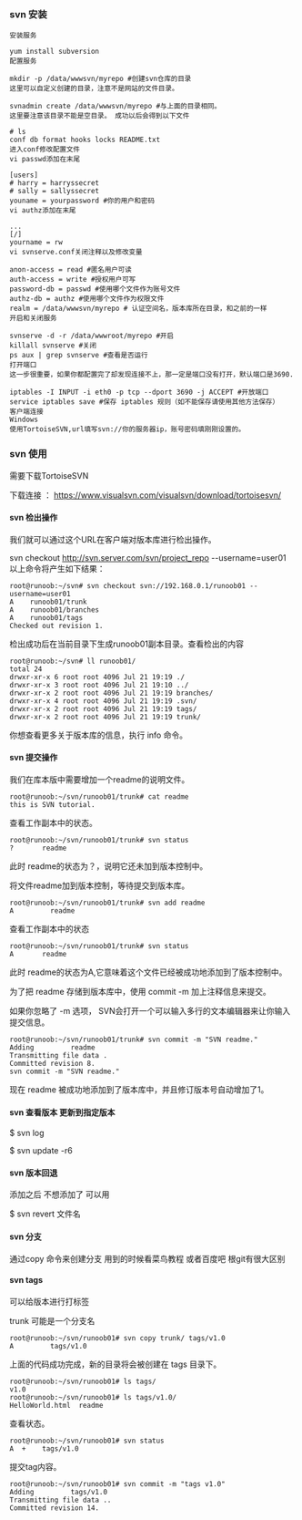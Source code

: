 

### **svn 安装**

```
安装服务

yum install subversion
配置服务

mkdir -p /data/wwwsvn/myrepo #创建svn仓库的目录
这里可以自定义创建的目录，注意不是网站的文件目录。

svnadmin create /data/wwwsvn/myrepo #与上面的目录相同。
这里要注意该目录不能是空目录。 成功以后会得到以下文件

# ls
conf db format hooks locks README.txt
进入conf修改配置文件
vi passwd添加在末尾

[users]
# harry = harryssecret
# sally = sallyssecret
youname = yourpassword #你的用户和密码
vi authz添加在末尾

...
[/]
yourname = rw
vi svnserve.conf关闭注释以及修改变量

anon-access = read #匿名用户可读
auth-access = write #授权用户可写
password-db = passwd #使用哪个文件作为账号文件
authz-db = authz #使用哪个文件作为权限文件
realm = /data/wwwsvn/myrepo # 认证空间名，版本库所在目录，和之前的一样
开启和关闭服务

svnserve -d -r /data/wwwroot/myrepo #开启
killall svnserve #关闭
ps aux | grep svnserve #查看是否运行
打开端口
这一步很重要，如果你都配置完了却发现连接不上，那一定是端口没有打开，默认端口是3690.

iptables -I INPUT -i eth0 -p tcp --dport 3690 -j ACCEPT #开放端口 
service iptables save #保存 iptables 规则（如不能保存请使用其他方法保存）
客户端连接
Windows
使用TortoiseSVN,url填写svn://你的服务器ip，账号密码填刚刚设置的。
```



### **svn 使用**

需要下载TortoiseSVN  



下载连接 ： https://www.visualsvn.com/visualsvn/download/tortoisesvn/



#### svn 检出操作

 

我们就可以通过这个URL在客户端对版本库进行检出操作。

  svn checkout http://svn.server.com/svn/project_repo --username=user01 以上命令将产生如下结果： 

```
root@runoob:~/svn# svn checkout svn://192.168.0.1/runoob01 --username=user01
A    runoob01/trunk
A    runoob01/branches
A    runoob01/tags
Checked out revision 1.
```

 

检出成功后在当前目录下生成runoob01副本目录。查看检出的内容

 

```
root@runoob:~/svn# ll runoob01/
total 24
drwxr-xr-x 6 root root 4096 Jul 21 19:19 ./
drwxr-xr-x 3 root root 4096 Jul 21 19:10 ../
drwxr-xr-x 2 root root 4096 Jul 21 19:19 branches/
drwxr-xr-x 4 root root 4096 Jul 21 19:19 .svn/
drwxr-xr-x 2 root root 4096 Jul 21 19:19 tags/
drwxr-xr-x 2 root root 4096 Jul 21 19:19 trunk/
```

 

你想查看更多关于版本库的信息，执行 info 命令。





#### svn  提交操作 

我们在库本版中需要增加一个readme的说明文件。

 

```
root@runoob:~/svn/runoob01/trunk# cat readme 
this is SVN tutorial.
```

 

查看工作副本中的状态。

 

```
root@runoob:~/svn/runoob01/trunk# svn status
?       readme
```

  

此时 readme的状态为？，说明它还未加到版本控制中。

  

将文件readme加到版本控制，等待提交到版本库。

 

```
root@runoob:~/svn/runoob01/trunk# svn add readme 
A         readme
```

 

查看工作副本中的状态

 

```
root@runoob:~/svn/runoob01/trunk# svn status     
A       readme
```

 

此时 readme的状态为A,它意味着这个文件已经被成功地添加到了版本控制中。

 

为了把 readme 存储到版本库中，使用 commit -m 加上注释信息来提交。 

如果你忽略了 -m 选项， SVN会打开一个可以输入多行的文本编辑器来让你输入提交信息。

 

```
root@runoob:~/svn/runoob01/trunk# svn commit -m "SVN readme."
Adding         readme
Transmitting file data .
Committed revision 8.
svn commit -m "SVN readme."
```

 

现在 readme 被成功地添加到了版本库中，并且修订版本号自动增加了1。



#### svn 查看版本 更新到指定版本 

$ svn log  

$ svn update -r6



#### svn 版本回退 

添加之后 不想添加了 可以用

$ svn revert 文件名



#### svn 分支 

通过copy 命令来创建分支 用到的时候看菜鸟教程 或者百度吧 根git有很大区别  





#### svn tags 

可以给版本进行打标签

trunk  可能是一个分支名

```
root@runoob:~/svn/runoob01# svn copy trunk/ tags/v1.0
A         tags/v1.0
```

 

上面的代码成功完成，新的目录将会被创建在 tags 目录下。

 

```
root@runoob:~/svn/runoob01# ls tags/
v1.0
root@runoob:~/svn/runoob01# ls tags/v1.0/
HelloWorld.html  readme
```

 

查看状态。

 

```
root@runoob:~/svn/runoob01# svn status
A  +    tags/v1.0
```

 

提交tag内容。

 

```
root@runoob:~/svn/runoob01# svn commit -m "tags v1.0" 
Adding         tags/v1.0
Transmitting file data ..
Committed revision 14.
```













